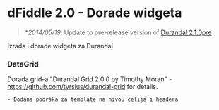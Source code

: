 ﻿# dFiddle 2.0 - Dorade widgeta
>  **2014/05/19*: Update to pre-release version of [Durandal 2.1.0pre](https://github.com/BlueSpire/Durandal/releases/tag/2.1.0-pre)

Izrada i dorade widgeta za Durandal


### DataGrid

Dorada grid-a "Durandal Grid 2.0.0 by Timothy Moran" - https://github.com/tyrsius/durandal-grid for details.

	- Dodana podrška za template na nivou ćelija i headera
